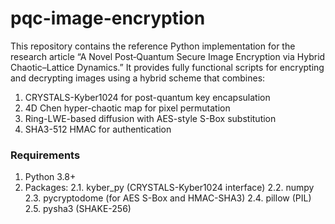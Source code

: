 # pqc-image-encryption
This repository contains the reference Python implementation for the research article “A Novel Post‐Quantum Secure Image Encryption via Hybrid Chaotic–Lattice Dynamics.” It provides fully functional scripts for encrypting and decrypting images using a hybrid scheme that combines:

1. CRYSTALS-Kyber1024 for post-quantum key encapsulation
2. 4D Chen hyper-chaotic map for pixel permutation
3. Ring-LWE-based diffusion with AES-style S-Box substitution
4. SHA3-512 HMAC for authentication

### Requirements

1. Python 3.8+
2. Packages:
2.1. kyber_py (CRYSTALS-Kyber1024 interface)
2.2. numpy
2.3. pycryptodome (for AES S-Box and HMAC-SHA3)
2.4. pillow (PIL)
2.5. pysha3 (SHAKE-256)
